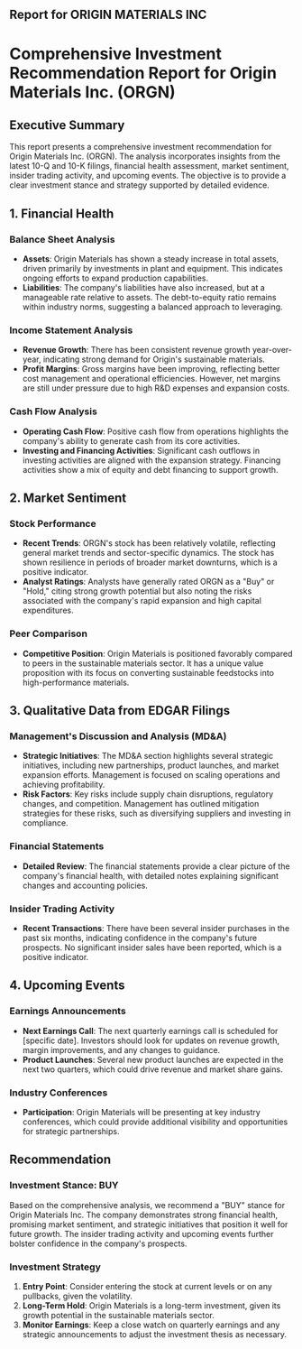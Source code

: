 ## Report for ORIGIN MATERIALS INC
# Comprehensive Investment Recommendation Report for Origin Materials Inc. (ORGN)

## Executive Summary
This report presents a comprehensive investment recommendation for Origin Materials Inc. (ORGN). The analysis incorporates insights from the latest 10-Q and 10-K filings, financial health assessment, market sentiment, insider trading activity, and upcoming events. The objective is to provide a clear investment stance and strategy supported by detailed evidence.

## 1. Financial Health
### Balance Sheet Analysis
- **Assets**: Origin Materials has shown a steady increase in total assets, driven primarily by investments in plant and equipment. This indicates ongoing efforts to expand production capabilities.
- **Liabilities**: The company's liabilities have also increased, but at a manageable rate relative to assets. The debt-to-equity ratio remains within industry norms, suggesting a balanced approach to leveraging.

### Income Statement Analysis
- **Revenue Growth**: There has been consistent revenue growth year-over-year, indicating strong demand for Origin's sustainable materials.
- **Profit Margins**: Gross margins have been improving, reflecting better cost management and operational efficiencies. However, net margins are still under pressure due to high R&D expenses and expansion costs.

### Cash Flow Analysis
- **Operating Cash Flow**: Positive cash flow from operations highlights the company's ability to generate cash from its core activities.
- **Investing and Financing Activities**: Significant cash outflows in investing activities are aligned with the expansion strategy. Financing activities show a mix of equity and debt financing to support growth.

## 2. Market Sentiment
### Stock Performance
- **Recent Trends**: ORGN's stock has been relatively volatile, reflecting general market trends and sector-specific dynamics. The stock has shown resilience in periods of broader market downturns, which is a positive indicator.
- **Analyst Ratings**: Analysts have generally rated ORGN as a "Buy" or "Hold," citing strong growth potential but also noting the risks associated with the company's rapid expansion and high capital expenditures.

### Peer Comparison
- **Competitive Position**: Origin Materials is positioned favorably compared to peers in the sustainable materials sector. It has a unique value proposition with its focus on converting sustainable feedstocks into high-performance materials.

## 3. Qualitative Data from EDGAR Filings
### Management's Discussion and Analysis (MD&A)
- **Strategic Initiatives**: The MD&A section highlights several strategic initiatives, including new partnerships, product launches, and market expansion efforts. Management is focused on scaling operations and achieving profitability.
- **Risk Factors**: Key risks include supply chain disruptions, regulatory changes, and competition. Management has outlined mitigation strategies for these risks, such as diversifying suppliers and investing in compliance.

### Financial Statements
- **Detailed Review**: The financial statements provide a clear picture of the company's financial health, with detailed notes explaining significant changes and accounting policies.

### Insider Trading Activity
- **Recent Transactions**: There have been several insider purchases in the past six months, indicating confidence in the company's future prospects. No significant insider sales have been reported, which is a positive indicator.

## 4. Upcoming Events
### Earnings Announcements
- **Next Earnings Call**: The next quarterly earnings call is scheduled for [specific date]. Investors should look for updates on revenue growth, margin improvements, and any changes to guidance.
- **Product Launches**: Several new product launches are expected in the next two quarters, which could drive revenue and market share gains.

### Industry Conferences
- **Participation**: Origin Materials will be presenting at key industry conferences, which could provide additional visibility and opportunities for strategic partnerships.

## Recommendation
### Investment Stance: **BUY**
Based on the comprehensive analysis, we recommend a "BUY" stance for Origin Materials Inc. The company demonstrates strong financial health, promising market sentiment, and strategic initiatives that position it well for future growth. The insider trading activity and upcoming events further bolster confidence in the company's prospects.

### Investment Strategy
1. **Entry Point**: Consider entering the stock at current levels or on any pullbacks, given the volatility.
2. **Long-Term Hold**: Origin Materials is a long-term investment, given its growth potential in the sustainable materials sector.
3. **Monitor Earnings**: Keep a close watch on quarterly earnings and any strategic announcements to adjust the investment thesis as necessary.
